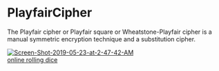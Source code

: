 # PlayfairCipher
The Playfair cipher or Playfair square or Wheatstone-Playfair cipher is a manual symmetric encryption technique and a substitution cipher.

<a href="https://ibb.co/QvJGwj6"><img src="https://i.ibb.co/5h1VHx5/Screen-Shot-2019-05-23-at-2-47-42-AM.png" alt="Screen-Shot-2019-05-23-at-2-47-42-AM" border="0"></a><br /><a target='_blank' href='https://freeonlinedice.com/'>online rolling dice</a><br />
